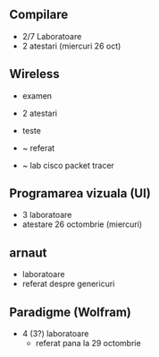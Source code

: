 ## Compilare
- 2/7 Laboratoare
- 2 atestari (miercuri 26 oct)

## Wireless
- examen

- 2 atestari
- teste
- ~ referat
- ~ lab cisco packet tracer

## Programarea vizuala (UI)
- 3 laboratoare
- atestare 26 octombrie (miercuri)

## arnaut
- laboratoare
- referat despre genericuri

## Paradigme (Wolfram)
- 4 (3?) laboratoare
    - referat pana la 29 octombrie